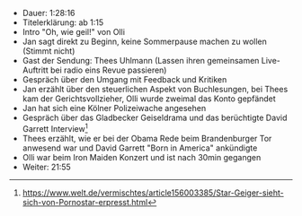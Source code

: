 - Dauer: 1:28:16
- Titelerklärung: ab 1:15
- Intro "Oh, wie geil!" von Olli
- Jan sagt direkt zu Beginn, keine Sommerpause machen zu wollen (Stimmt nicht)
- Gast der Sendung: Thees Uhlmann (Lassen ihren gemeinsamen Live-Auftritt bei radio eins Revue passieren)
- Gespräch über den Umgang mit Feedback und Kritiken
- Jan erzählt über den steuerlichen Aspekt von Buchlesungen, bei Thees kam der Gerichtsvollzieher, Olli wurde zweimal das Konto gepfändet
- Jan hat sich eine Kölner Polizeiwache angesehen
- Gespräch über das Gladbecker Geiseldrama und das berüchtigte David Garrett Interview[^1]
- Thees erzählt, wie er bei der Obama Rede beim Brandenburger Tor anwesend war und David Garrett "Born in America" ankündigte
- Olli war beim Iron Maiden Konzert und ist nach 30min gegangen
- Weiter: 21:55 

[^1]: https://www.welt.de/vermischtes/article156003385/Star-Geiger-sieht-sich-von-Pornostar-erpresst.html
